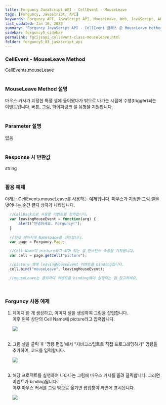 ```yaml
---
title: Forguncy JavaScript API - CellEvent - MouseLeave
tags: [Forguncy, JavaScript, API]
keywords: Forguncy API, JavaScript API, MouseLeave, Web, JavaScript, API
last_updated: Jan 16, 2020
summary: "Forguncy JavaScript API - CellEvent 클래스 중 MouseLeave Method를 설명합니다."
sidebar: forguncy5_sidebar
permalink: fgc5jsapi_cellevent-class-mouseleave.html
folder: forguncy5_03_javascript_api
---
```


### CellEvent - MouseLeave Method
CellEvents.mouseLeave
<br /><br />

### MouseLeave Method 설명
마우스 커서가 지정한 특정 셀에 들어왔다가 밖으로 나가는 시점에 수행(trigger)되는 이벤트입니다. 버튼, 그림, 하이퍼링크 셀 유형을 지원합니다.
<br /><br />

### Parameter 설명
없음
<br /><br />

### Response 시 반환값
string
<br /><br />

### 활용 예제
아래는 CellEvents.mouseLeave를 사용하는 예제입니다. 마우스가 지정한 그림 셀을 벗어나는 순간 글자 상자가 나타납니다.
<br />

~~~javascript
  //CallBack으로 사용할 이벤트를 정의합니다.
  var leavingMouseEvent = function(arg) {
      alert("안녕하세요. Forguncy!");
  }
  
  //현재 페이지에 Namespace를 선언합니다.
  var page = Forguncy.Page;

  //Cell Name이 picture라고 되어 있는 셀 인스턴스 속성을 가져옵니다.
  var cell = page.getCell("picture");

  //picture 셀에 leavingMouseEvent 이벤트를 binding합니다.
  cell.bind("mouseLeave", leavingMouseEvent);

  //mouseLeave는 클릭하여 이벤트를 binding해야 실행되는 점 참고하세요.
~~~

<br />

### Forguncy 사용 예제

1. 페이지 한 개 생성하고, 이미지 셀을 생성하여 그림을 삽입합니다.<br />
  이후 왼쪽 상단의 Cell Name에 picture라고 입력합니다.

    ![]({{site.url}}/images/forguncy5/ex-ss_cellevent-mouseenter01.png)
    <br /><br />

2. 그림 셀을 클릭 후 '명령 편집'에서 "자바크스립트로 직접 프로그래밍하기" 명령을 추가하여, 코드를 입력합니다.

    ![]({{site.url}}/images/forguncy5/ex-ss_cellevent-mouseleave02.png)
    <br /><br />

3. 해당 프로젝트를 실행하여 나타나는 그림에 마우스 커서를 올려 클릭합니다. 그러면 이벤트가 binding됩니다.<br />
  이후 마우스 커서를 그림 밖으로 옮기면 팝업창이 화면에 표시됩니다.

    ![]({{site.url}}/images/forguncy5/ex-ss_cellevent-mouseleave03.gif)

<br /><br />
